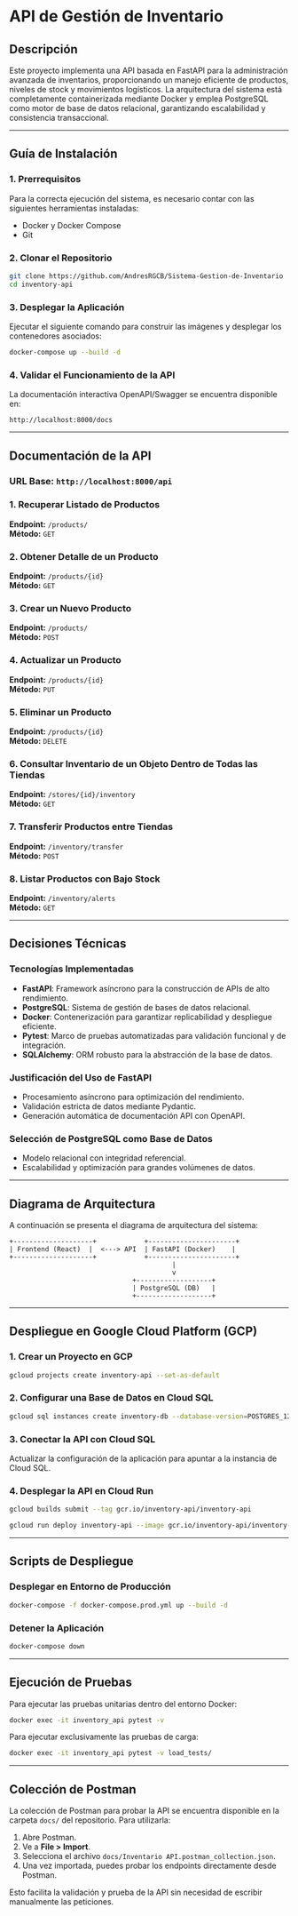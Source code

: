 # API de Gestión de Inventario

## Descripción

Este proyecto implementa una API basada en FastAPI para la administración avanzada de inventarios, proporcionando un manejo eficiente de productos, niveles de stock y movimientos logísticos. La arquitectura del sistema está completamente containerizada mediante Docker y emplea PostgreSQL como motor de base de datos relacional, garantizando escalabilidad y consistencia transaccional.

---

## Guía de Instalación

### 1. Prerrequisitos

Para la correcta ejecución del sistema, es necesario contar con las siguientes herramientas instaladas:

- Docker y Docker Compose
- Git

### 2. Clonar el Repositorio

```sh
git clone https://github.com/AndresRGCB/Sistema-Gestion-de-Inventario
cd inventory-api
```

### 3. Desplegar la Aplicación

Ejecutar el siguiente comando para construir las imágenes y desplegar los contenedores asociados:

```sh
docker-compose up --build -d
```

### 4. Validar el Funcionamiento de la API

La documentación interactiva OpenAPI/Swagger se encuentra disponible en:

```
http://localhost:8000/docs
```

---

## Documentación de la API

### URL Base: `http://localhost:8000/api`

### 1. Recuperar Listado de Productos

**Endpoint:** `/products/`  
**Método:** `GET`

### 2. Obtener Detalle de un Producto

**Endpoint:** `/products/{id}`  
**Método:** `GET`

### 3. Crear un Nuevo Producto

**Endpoint:** `/products/`  
**Método:** `POST`

### 4. Actualizar un Producto

**Endpoint:** `/products/{id}`  
**Método:** `PUT`

### 5. Eliminar un Producto

**Endpoint:** `/products/{id}`  
**Método:** `DELETE`

### 6. Consultar Inventario de un Objeto Dentro de Todas las Tiendas

**Endpoint:** `/stores/{id}/inventory`  
**Método:** `GET`

### 7. Transferir Productos entre Tiendas

**Endpoint:** `/inventory/transfer`  
**Método:** `POST`

### 8. Listar Productos con Bajo Stock

**Endpoint:** `/inventory/alerts`  
**Método:** `GET`

---

## Decisiones Técnicas

### Tecnologías Implementadas

- **FastAPI**: Framework asíncrono para la construcción de APIs de alto rendimiento.
- **PostgreSQL**: Sistema de gestión de bases de datos relacional.
- **Docker**: Contenerización para garantizar replicabilidad y despliegue eficiente.
- **Pytest**: Marco de pruebas automatizadas para validación funcional y de integración.
- **SQLAlchemy**: ORM robusto para la abstracción de la base de datos.

### Justificación del Uso de FastAPI

- Procesamiento asíncrono para optimización del rendimiento.
- Validación estricta de datos mediante Pydantic.
- Generación automática de documentación API con OpenAPI.

### Selección de PostgreSQL como Base de Datos

- Modelo relacional con integridad referencial.
- Escalabilidad y optimización para grandes volúmenes de datos.

---

## Diagrama de Arquitectura

A continuación se presenta el diagrama de arquitectura del sistema:

```plaintext
+--------------------+            +----------------------+
| Frontend (React)  |  <---> API  | FastAPI (Docker)    |
+--------------------+            +----------------------+
                                         |
                                         v
                               +-------------------+
                               | PostgreSQL (DB)   |
                               +-------------------+
```

---

## Despliegue en Google Cloud Platform (GCP)

### 1. Crear un Proyecto en GCP

```sh
gcloud projects create inventory-api --set-as-default
```

### 2. Configurar una Base de Datos en Cloud SQL

```sh
gcloud sql instances create inventory-db --database-version=POSTGRES_13 --cpu=2 --memory=8GB --region=us-central1
```

### 3. Conectar la API con Cloud SQL

Actualizar la configuración de la aplicación para apuntar a la instancia de Cloud SQL.

### 4. Desplegar la API en Cloud Run

```sh
gcloud builds submit --tag gcr.io/inventory-api/inventory-api
```

```sh
gcloud run deploy inventory-api --image gcr.io/inventory-api/inventory-api --platform managed --region us-central1 --allow-unauthenticated
```

---

## Scripts de Despliegue

### Desplegar en Entorno de Producción

```sh
docker-compose -f docker-compose.prod.yml up --build -d
```

### Detener la Aplicación

```sh
docker-compose down
```

---

## Ejecución de Pruebas

Para ejecutar las pruebas unitarias dentro del entorno Docker:

```sh
docker exec -it inventory_api pytest -v
```

Para ejecutar exclusivamente las pruebas de carga:

```sh
docker exec -it inventory_api pytest -v load_tests/
```

---

## Colección de Postman

La colección de Postman para probar la API se encuentra disponible en la carpeta `docs/` del repositorio. Para utilizarla:

1. Abre Postman.
2. Ve a **File > Import**.
3. Selecciona el archivo `docs/Inventario API.postman_collection.json`.
4. Una vez importada, puedes probar los endpoints directamente desde Postman.

Esto facilita la validación y prueba de la API sin necesidad de escribir manualmente las peticiones.




